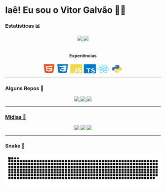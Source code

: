 # Iaê! Eu sou o Vitor Galvão 👍🏾 

### Estatísticas 📊
<div class="stats-cards" align="center">
  <a href="https://github.com/Vapg2015">
    <img height="180em" src="https://github-readme-stats.vercel.app/api?username=Vapg2015&show_icons=true&theme=radical&include_all_commits=true&count_private=true&locale=pt-br&hide_border=true&rank_icon=github"/>
    <img height="180em" src="https://github-readme-stats.vercel.app/api/top-langs/?username=Vapg2015&layout=compact&langs_count=7&theme=radical&locale=pt-br&hide_border=true"/>
  </a>
</div>
    
<div class="dev-langs" style="display: inline_block" align="center"><br>
  <h4>Experiências</h4>
  <img align="center" alt="Vitor-HTML" height="30" width="40" src="https://raw.githubusercontent.com/devicons/devicon/master/icons/html5/html5-original.svg">
  <img align="center" alt="Vitor-CSS" height="30" width="40" src="https://raw.githubusercontent.com/devicons/devicon/master/icons/css3/css3-original.svg">
  <img align="center" alt="Vitor-Js" height="30" width="40" src="https://raw.githubusercontent.com/devicons/devicon/master/icons/javascript/javascript-plain.svg">
  <img align="center" alt="Vitor-Ts" height="30" width="40" src="https://raw.githubusercontent.com/devicons/devicon/master/icons/typescript/typescript-plain.svg">
  <img align="center" alt="Vitor-React" height="30" width="40" src="https://raw.githubusercontent.com/devicons/devicon/master/icons/react/react-original.svg">
  <img align="center" alt="Vitor-Python" height="30" width="40" src="https://raw.githubusercontent.com/devicons/devicon/master/icons/python/python-original.svg">
</div>
  
---



### Alguns Repos 📌

<div class="repos" align="center">
  <a href="https://github.com/Vapg2015/dev-links">
  <img height="105em" src="https://github-readme-stats.vercel.app/api/pin/?username=Vapg2015&repo=dev-links&theme=radical&hide_border=true"/>
    
  <a href="https://github.com/Vapg2015/doctorcare">
  <img height="105em" src="https://github-readme-stats.vercel.app/api/pin/?username=Vapg2015&repo=doctorcare&theme=radical&hide_border=true"/>
    
  <a href="https://github.com/Vapg2015/curso-dev-fullstack">
  <img height="105em" src="https://github-readme-stats.vercel.app/api/pin/?username=Vapg2015&repo=curso-dev-fullstack&theme=radical&hide_border=true"/>
</div>

---

### Mídias 📱
 
<div class="social-links" align="center"> 
  <a href="https://instagram.com/vitor.galvao1" target="_blank"><img src="https://img.shields.io/badge/-Instagram-%23E4405F?style=for-the-badge&logo=instagram&logoColor=white" target="_blank"></a>
  <a href="https://www.linkedin.com/in/vgalvao" target="_blank"><img src="https://img.shields.io/badge/-LinkedIn-%230077B5?style=for-the-badge&logo=linkedin&logoColor=white" target="_blank"></a>
  <a href = "mailto:v.pgalvao1@gmail.com"><img src="https://img.shields.io/badge/-Gmail-%23333?style=for-the-badge&logo=gmail&logoColor=white" target="_blank"></a>
<!--   <a href="https://www.youtube.com/channel/UC_-uuuZbY0AAt9CViNzvc-Q" target="_blank"><img src="https://img.shields.io/badge/YouTube-FF0000?style=for-the-badge&logo=youtube&logoColor=white" target="_blank"></a> -->
<!--  	<a href="https://www.twitch.tv/Vapg2015i" target="_blank"><img src="https://img.shields.io/badge/Twitch-9146FF?style=for-the-badge&logo=twitch&logoColor=white" target="_blank"></a> -->
<!--  <a href="https://discord.gg/wagxzStdcR" target="_blank"><img src="https://img.shields.io/badge/Discord-7289DA?style=for-the-badge&logo=discord&logoColor=white" target="_blank"></a>  -->

</div>

---

### Snake 🐍
  
<div class="snake-game" align="center">
  <picture>
    <source
      media="(prefers-color-scheme: dark)"
      srcset="https://raw.githubusercontent.com/platane/snk/output/github-contribution-grid-snake-dark.svg"
    />
    <source
      media="(prefers-color-scheme: light)"
      srcset="https://raw.githubusercontent.com/platane/snk/output/github-contribution-grid-snake.svg"
    />
    <img
      alt="github contribution grid snake animation"
      src="https://raw.githubusercontent.com/platane/snk/output/github-contribution-grid-snake.svg"
    />
  </picture>
</div>



